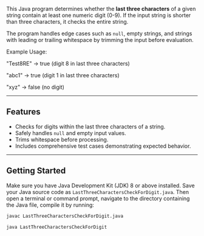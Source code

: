 This Java program determines whether the **last three characters** of a given string contain at least one numeric digit (0-9). If the input string is shorter than three characters, it checks the entire string.

The program handles edge cases such as `null`, empty strings, and strings with leading or trailing whitespace by trimming the input before evaluation.

Example Usage:

"Test8RE" → true (digit 8 in last three characters)

"abc1" → true (digit 1 in last three characters)

"xyz" → false (no digit)

---

## Features

- Checks for digits within the last three characters of a string.
- Safely handles `null` and empty input values.
- Trims whitespace before processing.
- Includes comprehensive test cases demonstrating expected behavior.

---

## Getting Started

Make sure you have Java Development Kit (JDK) 8 or above installed. Save your Java source code as `LastThreeCharactersCheckForDigit.java`. Then open a terminal or command prompt, navigate to the directory containing the Java file, compile it by running:

```bat
javac LastThreeCharactersCheckForDigit.java

java LastThreeCharactersCheckForDigit
